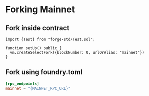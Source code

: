 # Forking Mainnet

## Fork inside contract

```solidity
import {Test} from "forge-std/Test.sol";

function setUp() public {
  vm.createSelectFork({blockNumber: 0, urlOrAlias: "mainnet"})
}
```

## Fork using foundry.toml

```toml
[rpc_endpoints]
mainnet = "{MAINNET_RPC_URL}"
```
